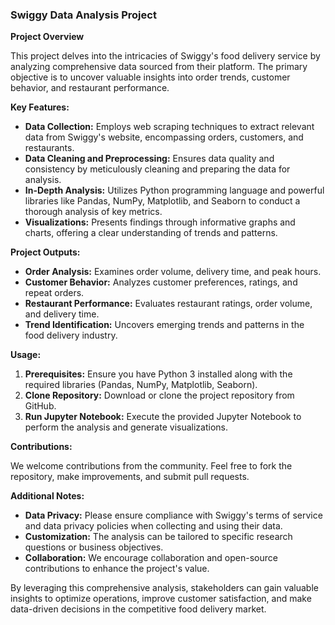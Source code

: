 ### **Swiggy Data Analysis Project**

**Project Overview**

This project delves into the intricacies of Swiggy's food delivery service by analyzing comprehensive data sourced from their platform. The primary objective is to uncover valuable insights into order trends, customer behavior, and restaurant performance.

**Key Features:**

- **Data Collection:** Employs web scraping techniques to extract relevant data from Swiggy's website, encompassing orders, customers, and restaurants.
- **Data Cleaning and Preprocessing:** Ensures data quality and consistency by meticulously cleaning and preparing the data for analysis.
- **In-Depth Analysis:** Utilizes Python programming language and powerful libraries like Pandas, NumPy, Matplotlib, and Seaborn to conduct a thorough analysis of key metrics.
- **Visualizations:** Presents findings through informative graphs and charts, offering a clear understanding of trends and patterns.

**Project Outputs:**

- **Order Analysis:** Examines order volume, delivery time, and peak hours.
- **Customer Behavior:** Analyzes customer preferences, ratings, and repeat orders.
- **Restaurant Performance:** Evaluates restaurant ratings, order volume, and delivery time.
- **Trend Identification:** Uncovers emerging trends and patterns in the food delivery industry.

**Usage:**

1. **Prerequisites:** Ensure you have Python 3 installed along with the required libraries (Pandas, NumPy, Matplotlib, Seaborn).
2. **Clone Repository:** Download or clone the project repository from GitHub.
3. **Run Jupyter Notebook:** Execute the provided Jupyter Notebook to perform the analysis and generate visualizations.

**Contributions:**

We welcome contributions from the community. Feel free to fork the repository, make improvements, and submit pull requests.

**Additional Notes:**

- **Data Privacy:** Please ensure compliance with Swiggy's terms of service and data privacy policies when collecting and using their data.
- **Customization:** The analysis can be tailored to specific research questions or business objectives.
- **Collaboration:** We encourage collaboration and open-source contributions to enhance the project's value.

By leveraging this comprehensive analysis, stakeholders can gain valuable insights to optimize operations, improve customer satisfaction, and make data-driven decisions in the competitive food delivery market.
